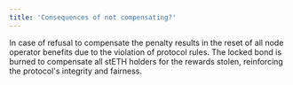 ```yaml
---
title: 'Consequences of not compensating?'
---
```


In case of refusal to compensate the penalty results in the reset of all node operator benefits due to the violation of protocol rules. The locked bond is burned to compensate all stETH holders for the rewards stolen, reinforcing the protocol's integrity and fairness.
